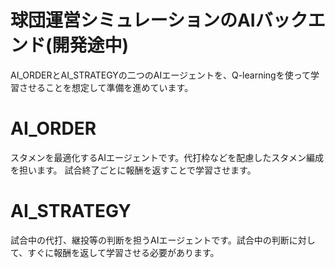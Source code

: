 # 球団運営シミュレーションのAIバックエンド(開発途中)
AI_ORDERとAI_STRATEGYの二つのAIエージェントを、Q-learningを使って学習させることを想定して準備を進めています。
# AI_ORDER
スタメンを最適化するAIエージェントです。代打枠などを配慮したスタメン編成を担います。
試合終了ごとに報酬を返すことで学習させます。

# AI_STRATEGY
試合中の代打、継投等の判断を担うAIエージェントです。試合中の判断に対して、すぐに報酬を返して学習させる必要があります。